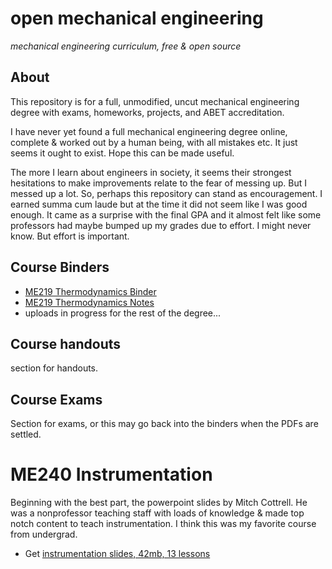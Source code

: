 # open mechanical engineering
_mechanical engineering curriculum, free & open source_

##  About

This repository is for a full, unmodified, uncut mechanical engineering degree with exams, homeworks, projects, and ABET accreditation.

I have never yet found a full mechanical engineering degree online, complete & worked out by a human being, with all mistakes etc.  It just seems it ought to exist.  Hope this can be made useful.

The more I learn about engineers in society, it seems their strongest hesitations to make improvements relate to the fear of messing up.  But I messed up a lot.  So, perhaps this repository can stand as encouragement.  I earned summa cum laude but at the time it did not seem like I was good enough.  It came as a surprise with the final GPA and it almost felt like some professors had maybe bumped up my grades due to effort.  I might never know.  But effort is important.

## Course Binders
* [ME219 Thermodynamics Binder](docs/ME219_Thermo_Binder.pdf)
* [ME219 Thermodynamics Notes](docs/ME219_Thermo_Notes.pdf)
* uploads in progress for the rest of the degree...

## Course handouts
section for handouts.

## Course Exams
Section for exams, or this may go back into the binders when the PDFs are settled.

# ME240 Instrumentation
Beginning with the best part, the powerpoint slides by Mitch Cottrell.  He was a nonprofessor teaching staff with loads of knowledge & made top notch content to teach instrumentation.  I think this was my favorite course from undergrad.
* Get [instrumentation slides, 42mb, 13 lessons](https://lobfile.com/file/SQ8Dhsza.zip)
